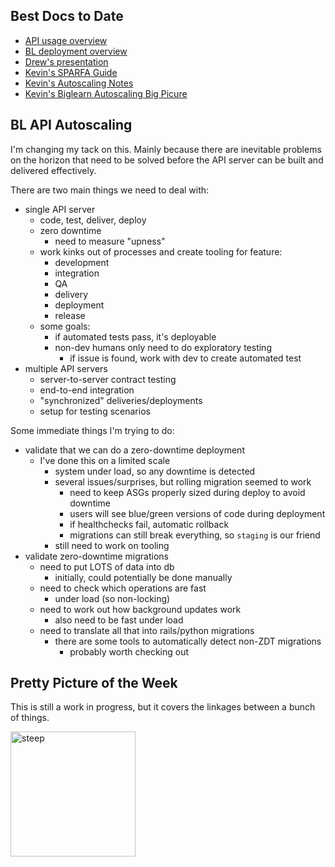 ## Best Docs to Date
- [API usage overview](https://github.com/openstax/napkin-notes/blob/master/kevin/160921_biglearnApis/api_usage.md)
- [BL deployment overview](https://github.com/openstax/napkin-notes/blob/master/kevin/BiglearnArchitectureDeployment.pdf)
- [Drew's presentation](https://docs.google.com/presentation/d/1qoPqBLD4XqOsIfcM6aJH7IaDQRsxxuA6QBLy4GIZy7w/edit#slide=id.p)
- [Kevin's SPARFA Guide](https://github.com/openstax/sparfa-sandbox/blob/master/klb_sparfa_guide/sparfa_guide.pdf)
- [Kevin's Autoscaling Notes](https://docs.google.com/document/d/1bmn2xYBURE90fiZrdNG5CN28vEBCPJbKukDTbUqntZ4/edit)
- [Kevin's Biglearn Autoscaling Big Picure](https://docs.google.com/document/d/1JGcHIzmHDaDFlQvznzYgsWHuXBRis9qvtwF6pwaYVfQ/edit)

## BL API Autoscaling

I'm changing my tack on this.
Mainly because there are inevitable problems on the horizon 
that need to be solved 
before the API server can be built and delivered effectively.

There are two main things we need to deal with:
* single API server
  * code, test, deliver, deploy
  * zero downtime
    * need to measure "upness"
  * work kinks out of processes and create tooling for feature:
    * development
    * integration
    * QA
    * delivery
    * deployment
    * release
  * some goals:
    * if automated tests pass, it's deployable
    * non-dev humans only need to do exploratory testing
      * if issue is found, work with dev to create automated test
* multiple API servers
  * server-to-server contract testing
  * end-to-end integration
  * "synchronized" deliveries/deployments
  * setup for testing scenarios

Some immediate things I'm trying to do:
* validate that we can do a zero-downtime deployment
  * I've done this on a limited scale
    * system under load, so any downtime is detected
    * several issues/surprises, but rolling migration seemed to work
      * need to keep ASGs properly sized during deploy to avoid downtime
      * users will see blue/green versions of code during deployment
      * if healthchecks fail, automatic rollback
      * migrations can still break everything, so `staging` is our friend
    *  still need to work on tooling
 * validate zero-downtime migrations
   * need to put LOTS of data into db
     * initially, could potentially be done manually
   * need to check which operations are fast
     * under load (so non-locking)
   * need to work out how background updates work
     * also need to be fast under load
   * need to translate all that into rails/python migrations
     * there are some tools to automatically detect non-ZDT migrations
       * probably worth checking out

## Pretty Picture of the Week

This is still a work in progress,
but it covers the linkages between a bunch of things.

<img src="https://github.com/openstax/napkin-notes/blob/master/kevin/summaries/DevopsReasoningFlowchart.png" alt="steep" height="200">
